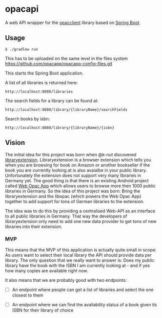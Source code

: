# opacapi

A web API wrapper for the [opacclient][opacclient-github] library based on [Spring Boot][spring-boot-website].

## Usage

    $ ./gradlew run

This has to be uploaded on the same level in the files system
    https://github.com/opacapp/opacapp-config-files.git

This starts the Spring Boot application.

A list of all libraries is returned here:

    http://localhost:8080/libraries

The search fields for a library can be found at:

    http://localhost:8080/library/{libraryName}/searchFields

Search books by isbn:

    http://localhost:8080/library/{libraryName}/{isbn}


[opacclient-github]: https://github.com/opacapp/opacclient
[spring-boot-website]: https://projects.spring.io/spring-boot/

## Vision

The initial idea for this project was born when @k-nut discovered [libraryextension](https://www.libraryextension.com). Libraryextension is a browser extension which tells you when you are browsing for book on Amazon or another bookseller if the book you are currently looking at is also avaialbe in your public library. Unfortunately the extension does not support very many libraries in Germany yet. The good thing is that there is an existing Android project called [Web Opac App](https://github.com/opacapp/opacclient) which allows users to browse more then 1000 public libraries in Germany. So the idea of this project was born: Bring the libraryextension and the libopac (which powers the Web Opac App) together to add support for tons of German libraries to the extension.

The idea was to do this by providing a centralised Web-API as an interface to all public libraries in Germany. That way the developers of libraryextension only need to add one new data provider to get tons of new libraries into their extension.

### MVP

This means that the MVP of this application is actually quite small in scope: As users want to select their local library the API should provide data per library. The only question that we really want to answer is: Does my public library have the book with the ISBN I am currently looking at - and if yes how many copies are available right now. 

It also means that we are probably good with two endpoints: 

- [ ] An endpoint where people can get a list of libraries and select the one closest to them 
- [ ] An endpoint where we can find the availability status of a book given its ISBN for their library of choice

